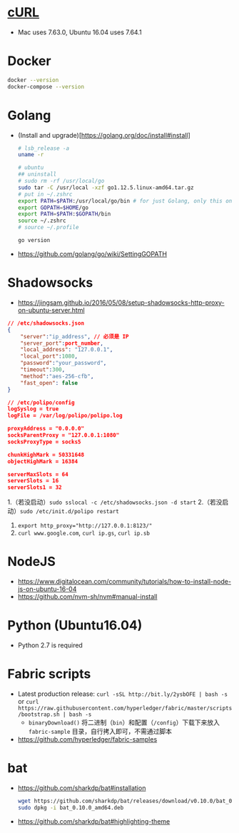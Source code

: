 # [cURL](https://curl.haxx.se/download.html)
- Mac uses 7.63.0, Ubuntu 16.04 uses 7.64.1
# Docker

```bash
docker --version
docker-compose --version
```

# Golang
- (Install and upgrade)[https://golang.org/doc/install#install]

    ```bash
    # lsb_release -a
    uname -r

    # ubuntu
    ## uninstall
    # sudo rm -rf /usr/local/go
    sudo tar -C /usr/local -xzf go1.12.5.linux-amd64.tar.gz
    # put in ~/.zshrc
    export PATH=$PATH:/usr/local/go/bin # for just Golang, only this one is enough
    export GOPATH=$HOME/go
    export PATH=$PATH:$GOPATH/bin
    source ~/.zshrc
    # source ~/.profile

    go version
    ```

- https://github.com/golang/go/wiki/SettingGOPATH
# Shadowsocks
- https://jingsam.github.io/2016/05/08/setup-shadowsocks-http-proxy-on-ubuntu-server.html

```json
// /etc/shadowsocks.json
{
    "server":"ip_address", // 必须是 IP
    "server_port":port_number,
    "local_address": "127.0.0.1",
    "local_port":1080,
    "password":"your_password",
    "timeout":300,
    "method":"aes-256-cfb",
    "fast_open": false
}

// /etc/polipo/config
logSyslog = true
logFile = /var/log/polipo/polipo.log

proxyAddress = "0.0.0.0"
socksParentProxy = "127.0.0.1:1080"
socksProxyType = socks5

chunkHighMark = 50331648
objectHighMark = 16384

serverMaxSlots = 64
serverSlots = 16
serverSlots1 = 32
```

1.（若没启动）`sudo sslocal -c /etc/shadowsocks.json -d start`
2.（若没启动）`sudo /etc/init.d/polipo restart`
1. `export http_proxy="http://127.0.0.1:8123/"`
2. `curl www.google.com`, `curl ip.gs`, `curl ip.sb`
# NodeJS
- https://www.digitalocean.com/community/tutorials/how-to-install-node-js-on-ubuntu-16-04
- https://github.com/nvm-sh/nvm#manual-install
# Python (Ubuntu16.04)
- Python 2.7 is required
# Fabric scripts
- Latest production release: `curl -sSL http://bit.ly/2ysbOFE | bash -s` or `curl https://raw.githubusercontent.com/hyperledger/fabric/master/scripts/bootstrap.sh | bash -s`
    - `binaryDownload()` 将二进制（`bin`）和配置（`/config`）下载下来放入 `fabric-sample` 目录，自行拷入即可，不需通过脚本
- https://github.com/hyperledger/fabric-samples
# bat
- https://github.com/sharkdp/bat#installation

    ```bash
    wget https://github.com/sharkdp/bat/releases/download/v0.10.0/bat_0.10.0_amd64.deb
    sudo dpkg -i bat_0.10.0_amd64.deb
    ```

- https://github.com/sharkdp/bat#highlighting-theme